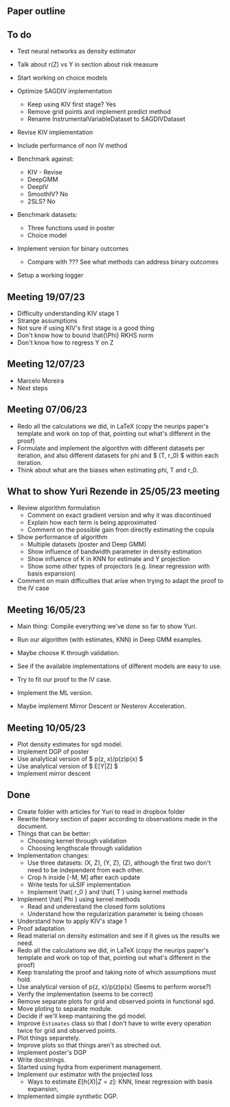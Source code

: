 ## Paper outline


## To do

* Test neural networks as density estimator
* Talk about r(Z) vs Y in section about risk measure
* Start working on choice models

* Optimize SAGDIV implementation
    * Keep using KIV first stage? Yes
    * Remove grid points and implement predict method
    * Rename InstrumentalVariableDataset to SAGDIVDataset
* Revise KIV implementation

* Include performance of non IV method

* Benchmark against:
    * KIV - Revise
    * DeepGMM
    * DeepIV
    * SmoothIV? No
    * 2SLS? No

* Benchmark datasets:
    * Three functions used in poster
    * Choice model

* Implement version for binary outcomes
    * Compare with ??? See what methods can address binary outcomes

* Setup a working logger


## Meeting 19/07/23

* Difficulty understanding KIV stage 1
* Strange assumptions
* Not sure if using KIV's first stage is a good thing
* Don't know how to bound \hat{\Phi} RKHS norm
* Don't know how to regress Y on Z


## Meeting 12/07/23

* Marcelo Moreira
* Next steps


## Meeting 07/06/23

* Redo all the calculations we did, in LaTeX (copy the neurips paper's
  template and work on top of that, pointing out what's different in the
  proof)
* Formulate and implement the algorithm with different datasets per
  iteration, and also different datasets for phi and $ (T, r_0) $ within
  each iteration.
* Think about what are the biases when estimating phi, T and r_0.

## What to show Yuri Rezende in 25/05/23 meeting

* Review algorithm formulation
    - Comment on exact gradient version and why it was discontinued
    - Explain how each term is being approximated
    - Comment on the possible gain from directly estimating the copula
* Show performance of algorithm
    - Multiple datasets (poster and Deep GMM)
    - Show influence of bandwidth parameter in density estimation
    - Show influence of K in KNN for estimate and Y projection
    - Show some other types of projectors (e.g. linear regression with
      basis expansion)
* Comment on main difficulties that arise when trying to adapt the proof
  to the IV case


## Meeting 16/05/23

* Main thing: Compile everything we've done so far to show Yuri.
* Run our algorithm (with estimates, KNN) in Deep GMM examples.
* Maybe choose K through validation.
* See if the available implementations of different models are easy to
  use.
* Try to fit our proof to the IV case.
* Implement the ML version.

* Maybe implement Mirror Descent or Nesterov Acceleration.


## Meeting 10/05/23

* Plot density estimates for sgd model.
* Implement DGP of poster
* Use analytical version of $ p(z, x)/p(z)p(x) $
* Use analytical version of $ E[Y|Z] $
* Implement mirror descent


## Done

* Create folder with articles for Yuri to read in dropbox folder
* Rewrite theory section of paper according to observations made in the
  document.
* Things that can be better:
    - Choosing kernel through validation
    - Choosing lengthscale through validation
* Implementation changes:
    - Use three datasets: (X, Z), (Y, Z), (Z), although the first two
      don't need to be independent from each other.
    - Crop h inside [-M, M] after each update
    - Write tests for uLSIF implementation
    - Implement \hat{ r_0 } and \hat{ T } using kernel methods
* Implement \hat{ Phi } using kernel methods
    - Read and underestand the closed form solutions
    - Understand how the regularization parameter is being chosen
* Understand how to apply KIV's stage 1
* Proof adaptation
* Read material on density estimation and see if it gives us the results
  we need.
* Redo all the calculations we did, in LaTeX (copy the neurips paper's
  template and work on top of that, pointing out what's different in the
  proof)
* Keep translating the proof and taking note of which assumptions must
  hold.
* Use analytical version of p(z, x)/p(z)p(x) (Seems to perform worse?)
* Verify the implementation (seems to be correct)
* Remove separate plots for grid and observed points in functional sgd.
* Move ploting to separate module.
* Decide if we'll keep mantaining the gd model.
* Improve `Estimates` class so that I don't have to write every
  operation twice for grid and observed points.
* Plot things separetely.
* Improve plots so that things aren't as streched out.
* Implement poster's DGP
* Write docstrings.
* Started using hydra from experiment management.
* Implement our estimator with the projected loss
    - Ways to estimate $E [h(X)|Z = z]$: KNN, linear regression with
      basis expansion,
* Implemented simple synthetic DGP.
